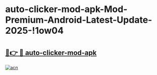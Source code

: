 # auto-clicker-mod-apk-Mod-Premium-Android-Latest-Update-2025-!1ow04

# <h2><a href="https://0ksgzv.esa.edu.pl?title=auto-clicker-mod-apk&ref=1ow04">🔗👉 🔴 auto-clicker-mod-apk</a></h2>

[![acn](https://github.com/user-attachments/assets/0f9c940e-d8b0-45ae-aac7-cd30a18b3e1c)](https://0ksgzv.esa.edu.pl?title=auto-clicker-mod-apk&ref=1ow04)

